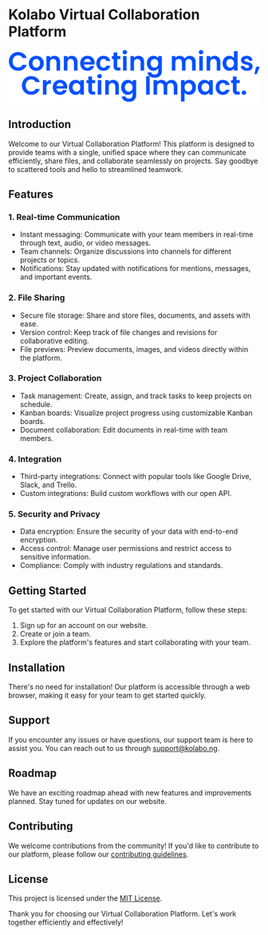 # Kolabo Virtual Collaboration Platform

![Platform Image](static/images/tagline1.png)

## Introduction

Welcome to our Virtual Collaboration Platform! This platform is designed to provide teams with a single, unified space where they can communicate efficiently, share files, and collaborate seamlessly on projects. Say goodbye to scattered tools and hello to streamlined teamwork.

## Features

### 1. Real-time Communication
- Instant messaging: Communicate with your team members in real-time through text, audio, or video messages.
- Team channels: Organize discussions into channels for different projects or topics.
- Notifications: Stay updated with notifications for mentions, messages, and important events.

### 2. File Sharing
- Secure file storage: Share and store files, documents, and assets with ease.
- Version control: Keep track of file changes and revisions for collaborative editing.
- File previews: Preview documents, images, and videos directly within the platform.

### 3. Project Collaboration
- Task management: Create, assign, and track tasks to keep projects on schedule.
- Kanban boards: Visualize project progress using customizable Kanban boards.
- Document collaboration: Edit documents in real-time with team members.

### 4. Integration
- Third-party integrations: Connect with popular tools like Google Drive, Slack, and Trello.
- Custom integrations: Build custom workflows with our open API.

### 5. Security and Privacy
- Data encryption: Ensure the security of your data with end-to-end encryption.
- Access control: Manage user permissions and restrict access to sensitive information.
- Compliance: Comply with industry regulations and standards.

## Getting Started

To get started with our Virtual Collaboration Platform, follow these steps:

1. Sign up for an account on our website.
2. Create or join a team.
3. Explore the platform's features and start collaborating with your team.

## Installation

There's no need for installation! Our platform is accessible through a web browser, making it easy for your team to get started quickly.

## Support

If you encounter any issues or have questions, our support team is here to assist you. You can reach out to us through [support@kolabo.ng](mailto:support@kolabo.ng).

## Roadmap

We have an exciting roadmap ahead with new features and improvements planned. Stay tuned for updates on our website.

## Contributing

We welcome contributions from the community! If you'd like to contribute to our platform, please follow our [contributing guidelines](CONTRIBUTING.md).

## License

This project is licensed under the [MIT License](LICENSE.md).

Thank you for choosing our Virtual Collaboration Platform. Let's work together efficiently and effectively!

